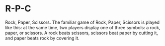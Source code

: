 # R-P-C
Rock, Paper, Scissors. The familiar game of Rock, Paper, Scissors is played like this: at the same time, two players display one of three symbols: a rock, paper, or scissors. A rock beats scissors, scissors beat paper by cutting it, and paper beats rock by covering it.
